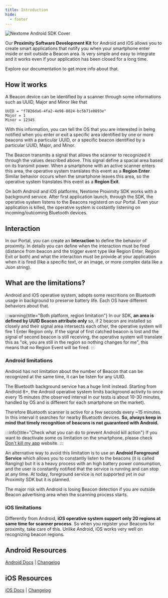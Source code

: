 ```yaml
---
title: Introduction
hide:
  - footer
---
```


![Nextome Android SDK Cover](/assets/cover.png)

Our **Proximity Software Development Kit** for Android and iOS allows you to create smart applications that notify you when your smartphone enter inside or exit outside a Beacon area.
Is very simple and easy to integrate and it works even if your application has been closed for a long time.

Explore our documentation to get more info about that. 

## How it works

A Beacon device can be identified by a scanner through some informations such as UUID, Major and Minor like that 
```
UUID = "f7826da6-4fa2-4e98-8024-bc5b71e0893e" 
Major = 1 
Minor = 12345
```
With this information, you can tell the OS that you are interested in being notified when you enter or exit a specific area identified by one or more beacons with a particular UUID, or a specific beacon identified by a particular UUID, Major, and Minor.

The Beacon transmits a signal that allows the scanner to recognized it through the values described above. This signal define a spacial area based on its transmit power. When a smartphone with an active scanner enters this area, the operative system translates this event as a **Region Enter**. Similar behavior occurs when the smartphone leaves this area, so the operative system translates this event as a **Region Exit**.

On both Android and iOS platforms, Nextome Proximity SDK works with a background service. After first application launch, through the SDK, the operative system listens to the Beacons registerd on our Portal.
Even your application is killed, the operative system is costantly listening on incoming/outcoming Bluetooth devices.

## Interaction
In our Portal, you can create an **Interaction** to define the behavior of proximity. In details you can define when the interaction must be fired (distance from beacon and the trigger event type like Region Enter, Region Exit or both) and what the interaction must be provide at your application when it is fired (like a specific text, or an image, or more complex data like a Json string).

## What are the limitations?

Android and iOS operative system, adopts some rescritions on Bluetooth usage in background to preserve battery life. Each OS have different behaviors about that.

:::warning{title="Both platform, region limitation"}
    In our SDK, **an area is defined by UUID Beacon attribute only** so, if 2 beacon are installed so closely and their signal area intersects each other, the operative system will fire 1 Enter Region only. If the signal of first catched beacon is lost and the signal of second beacon is still receiving, the operative system will translate this as "ok, you are still in the region so nothing changes for me", this means that no Region Event will be fired.
:::

### Android limitations

Android has not limitation about the number of Beacon that can be recognized at the same time, it can be listen for any UUID. 

The Bluetooth background service has a huge limit instead. Starting from Android 8+, the Android operative system limits background activity to once every 15 minutes (the observed interval in our tests is about 10-30 minutes, handled by OS and is different for each smartphone on the market).

Therefore Bluetooth scanner is active for a few seconds every ~15 minutes. In this interval it searches for nearby Bluetooth devices. 
**So, always keep in mind that timely recognition of beacons is not guaranteed with Android.**

:::info{title="Check what you can do to prevent Android kill action"}
    If you want to deactivate some os limitation on the smartphone, please check [Don't kill my app](https://dontkillmyapp.com/) website.
:::

An alternative way to avoid this limitation is to use an **Android Foreground Service** which allows you to constantly listen to the beacons (it is called Ranging) but it is a heavy process with an high battery power consumption, and the user is constantly notified that the service is running and can stop at any time. At today, foreground service is not supported yet in our Proximity SDK but it is planned.

The major risk with Android is losing Beacon detection if you are outside Beacon advertising area when the scanning process starts.

### iOS limitations

Differently from Android, **iOS operative system support only 20 regions at same time for scanner process**. So when you register your Beacons for proximity, take care of this. Unlike Android, iOS works very well on recognizing beacon regions.

## Android Resources
[Android Docs](Getting%20Started/android-getting-started.md) | [Changelog](Android/changelog.md) <!--| [Example Project](https://github.com/Nextome/nextome-phoenix-android-whitelabel)-->

## iOS Resources
[iOS Docs](Getting%20Started/ios-getting-started.md) | [Changelog](iOS/changelog.md) <!--| [Example Project](https://github.com/Nextome/nextome-phoenix-iOS-whitelabel)-->

